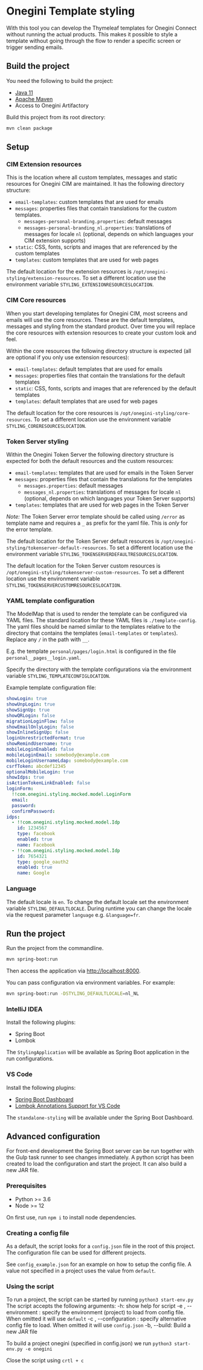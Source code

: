 # Onegini Template styling

With this tool you can develop the Thymeleaf templates for Onegini Connect without running the actual products. This makes it possible to style
a template without going through the flow to render a specific screen or trigger sending emails.

## Build the project

You need the following to build the project:
* [Java 11](https://adoptopenjdk.net/)
* [Apache Maven](https://maven.apache.org)
* Access to Onegini Artifactory

Build this project from its root directory:
```bash
mvn clean package
```

## Setup

### CIM Extension resources

This is the location where all custom templates, messages and static resources for Onegini CIM are maintained. It has the following directory structure:

* `email-templates`: custom templates that are used for emails
* `messages`: properties files that contain translations for the custom templates.
    * `messages-personal-branding.properties`: default messages
    * `messages-personal-branding_nl.properties`: translations of messages for locale `nl` (optional, depends on which languages your CIM extension supports)
* `static`: CSS, fonts, scripts and images that are referenced by the custom templates
* `templates`: custom templates that are used for web pages

The default location for the extension resources is `/opt/onegini-styling/extension-resources`. To set a different location use the environment variable 
`STYLING_EXTENSIONRESOURCESLOCATION`.

### CIM Core resources

When you start developing templates for Onegini CIM, most screens and emails will use the core resources. These are the default templates, messages and styling 
from the standard product. Over time you will replace the core resources with extension resources to create your custom look and feel.

Within the core resources the following directory structure is expected (all are optional if you only use extension resources):
* `email-templates`: default templates that are used for emails
* `messages`: properties files that contain the translations for the default templates
* `static`: CSS, fonts, scripts and images that are referenced by the default templates
* `templates`: default templates that are used for web pages

The default location for the core resources is `/opt/onegini-styling/core-resources`. To set a different location use the environment variable `STYLING_CORERESOURCESLOCATION`.


### Token Server styling

Within the Onegini Token Server the following directory structure is expected for both the default resources and the custom resources:
* `email-templates`: templates that are used for emails in the Token Server
* `messages`: properties files that contain the translations for the templates
    * `messages.properties`: default messages
    * `messages_nl.properties`: translations of messages for locale `nl` (optional, depends on which languages your Token Server supports)
* `templates`: templates that are used for web pages in the Token Server

*Note:* The Token Server error template should be called using `/error` as template name and requires a `_` as prefix for the yaml file. This is _only_ for 
the error template.

The default location for the Token Server default resources is `/opt/onegini-styling/tokenserver-default-resources`. To set a different location use the 
environment variable `STYLING_TOKENSERVERDEFAULTRESOURCESLOCATION`.

The default location for the Token Server custom resources is `/opt/onegini-styling/tokenserver-custom-resources`. To set a different location use the 
environment variable `STYLING_TOKENSERVERCUSTOMRESOURCESLOCATION`.

### YAML template configuration

The ModelMap that is used to render the template can be configured via YAML files. The standard location for these YAML files
is `./template-config`. The yaml files should be named similar to the templates relative to the directory that contains the templates 
(`email-templates` or `templates`). Replace any `/` in the path with `__`. 

E.g. the template `personal/pages/login.html` is configured in the file `personal__pages__login.yaml`.

Specify the directory with the template configurations via the environment variable `STYLING_TEMPLATECONFIGLOCATION`.

Example template configuration file:

```yaml
showLogin: true
showUnpLogin: true
showSignUp: true
showQRLogin: false
migrationLoginFlow: false
showEmailOnlyLogin: false
showInlineSignUp: false
loginUnrestrictedFormat: true
showRemindUsername: true
mobileLoginEnabled: false
mobileLoginEmail: somebody@example.com
mobileLoginUsernameLdap: somebody@example.com
csrfToken: abcdef12345
optionalMobileLogin: true
showIdps: true
isActionTokenLinkEnabled: false
loginForm:
  !!com.onegini.styling.mocked.model.LoginForm  
  email: 
  password:
  confirmPassword:
idps:
  - !!com.onegini.styling.mocked.model.Idp
    id: 1234567
    type: facebook
    enabled: true
    name: Facebook
  - !!com.onegini.styling.mocked.model.Idp
    id: 7654321
    type: google_oauth2
    enabled: true
    name: Google
```

### Language

The default locale is `en`. To change the default locale set the environment variable `STYLING_DEFAULTLOCALE`. During runtime you can change the locale via the
request parameter `language` e.g. `&language=fr`.

## Run the project

Run the project from the commandline.

```bash
mvn spring-boot:run
```

Then access the application via [http://localhost:8000](http://localhost:8000).

You can pass configuration via environment variables. For example:

```bash
mvn spring-boot:run -DSTYLING_DEFAULTLOCALE=nl_NL
``` 

### IntelliJ IDEA

Install the following plugins:
* Spring Boot 
* Lombok

The `StylingApplication` will be available as Spring Boot application in the run configurations.

### VS Code

Install the following plugins:
* [Spring Boot Dashboard](https://marketplace.visualstudio.com/items?itemName=vscjava.vscode-spring-boot-dashboard)
* [Lombok Annotations Support for VS Code](https://marketplace.visualstudio.com/items?itemName=GabrielBB.vscode-lombok)

The `standalone-styling` will be available under the Spring Boot Dashboard.

## Advanced configuration

For front-end development the Spring Boot server can be run together with the Gulp task runner to see changes immediately.
A python script has been created to load the configuration and start the project. It can also build a new JAR file.

### Prerequisites

- Python >= 3.6
- Node >= 12

On first use, run `npm i` to install node dependencies.

### Creating a config file

As a default, the script looks for a `config.json` file in the root of this project.
The configuration file can be used for different projects. 

See `config_example.json` for an example on how to setup the config file.
A value not specified in a project uses the value from `default`.

### Using the script

To run a project, the script can be started by running `python3 start-env.py`
The script accepts the following arguments:
-h: show help for script
-e <argument>, --environment <argument>: specify the environment (project) to load from config file. When omitted it will use `default`
-c <file location>, --configuration <file location>: specify alternative config file to load. When omitted it will use `config.json`
-b, --build: Build a new JAR file 

To build a project onegini (specified in config.json) we run `python3 start-env.py -e onegini`

Close the script using `crtl + c`